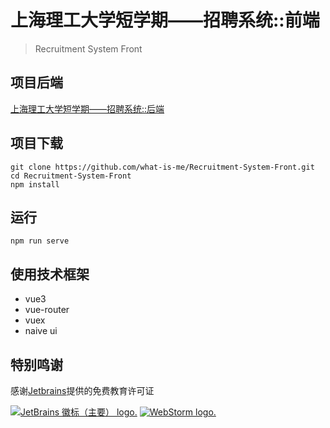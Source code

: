 # 上海理工大学短学期——招聘系统::前端

> Recruitment System Front

## 项目后端

[上海理工大学短学期——招聘系统::后端](https://github.com/what-is-me/Recruitment-System-Backend)

## 项目下载

```
git clone https://github.com/what-is-me/Recruitment-System-Front.git
cd Recruitment-System-Front
npm install
```

## 运行

```
npm run serve
```

## 使用技术框架

* vue3
* vue-router
* vuex
* naive ui

## 特别鸣谢

感谢[Jetbrains](https://www.jetbrains.com/?from=Recruitment-System-Front)提供的免费教育许可证

[<img src="https://resources.jetbrains.com/storage/products/company/brand/logos/jb_beam.svg" alt="JetBrains 徽标（主要） logo.">](https://www.jetbrains.com/?from=Recruitment-System-Front)
[<img src="https://resources.jetbrains.com/storage/products/company/brand/logos/WebStorm.svg" alt="WebStorm logo.">](https://www.jetbrains.com/?from=Recruitment-System-Front)
